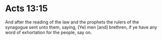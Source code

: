 # Acts 13:15

And after the reading of the law and the prophets the rulers of the synagogue sent unto them, saying, [Ye] men [and] brethren, if ye have any word of exhortation for the people, say on.
